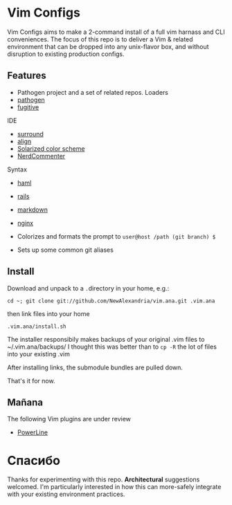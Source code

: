 # Vim Configs #

Vim Configs aims to make a 2-command install of a full vim harnass and CLI conveniences.  The focus of this repo is to deliver a Vim & related environment that can be dropped into any unix-flavor box, and without disruption to existing production configs.

## Features ##
*  Pathogen project and a set of related repos.
  Loaders
  *  [pathogen](https://github.com/tpope/vim-pathogen)
  *  [fugitive](https://github.com/tpope/vim-fugitive)
  
  IDE
  *  [surround](https://github.com/tpope/vim-surround)
  *  [align](https://github.com/jezcope/vim-align)
  *  [Solarized color scheme](git://github.com/altercation/vim-colors-solarized.git)
  *  [NerdCommenter](https://github.com/scrooloose/nerdcommenter) 
  
  Syntax
  *  [haml](https://github.com/tpope/vim-haml)
  *  [rails](https://github.com/tpope/vim-rails)
  *  [markdown](https://github.com/tpope/vim-markdown)
  *  [nginx](https://github.com/vim-scripts/nginx.vim)

*  Colorizes and formats the prompt to ` user@host /path (git branch) $ ` 
*  Sets up some common git aliases

## Install ##
Download and unpack to a `.`directory in your home, e.g.:

` cd ~; git clone git://github.com/NewAlexandria/vim.ana.git .vim.ana `

then link files into your home

` .vim.ana/install.sh `

The installer responsibily makes backups of your original .vim files to ~/.vim.ana/backups/  I thought this was better than to `cp -R` the lot of files into your existing .vim   

After installing links, the submodule bundles are pulled down.

That's it for now.

## Mañana ##

The following Vim plugins are under review

* [PowerLine](https://github.com/Lokaltog/vim-powerline)


# Спасибо #

Thanks for experimenting with this repo. **Architectural** suggestions welcomed. I'm particularly interested in how this can more-safely integrate with your existing environment practices.
